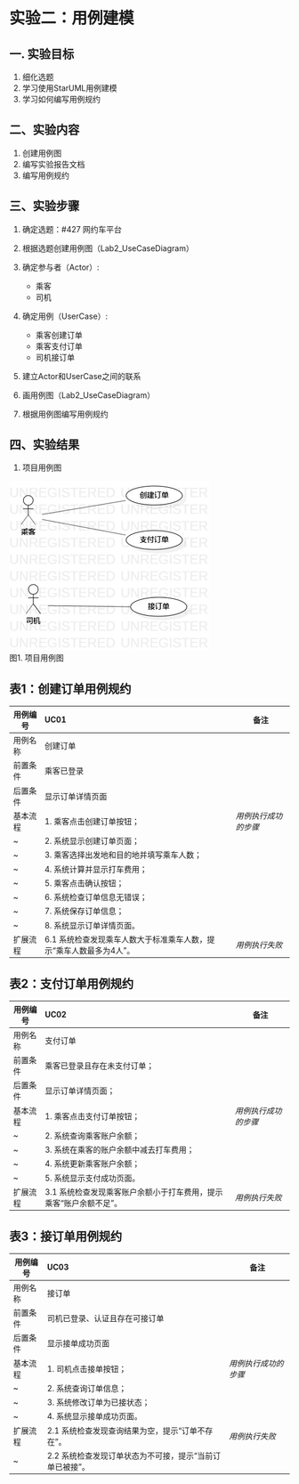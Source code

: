 # 实验二：用例建模

## 一. 实验目标
1. 细化选题
2. 学习使用StarUML用例建模
3. 学习如何编写用例规约

## 二、实验内容

1. 创建用例图
2. 编写实验报告文档
3. 编写用例规约


## 三、实验步骤

1. 确定选题：#427 网约车平台

2. 根据选题创建用例图（Lab2_UseCaseDiagram）

3. 确定参与者（Actor）: 
    - 乘客
    - 司机

4. 确定用例（UserCase）:   
      - 乘客创建订单
      - 乘客支付订单
      - 司机接订单

5. 建立Actor和UserCase之间的联系

6. 画用例图（Lab2_UseCaseDiagram）

7. 根据用例图编写用例规约


## 四、实验结果

1. 项目用例图

![UML图](./Lab2_UseCaseDiagram.jpg)  
图1. 项目用例图

## 表1：创建订单用例规约  

用例编号  | UC01 | 备注  
-|:-|-  
用例名称  | 创建订单  |   
前置条件  |  乘客已登录  |   
后置条件  | 显示订单详情页面     |   
基本流程  | 1. 乘客点击创建订单按钮；  |*用例执行成功的步骤*    
~| 2. 系统显示创建订单页面；  |   
~| 3. 乘客选择出发地和目的地并填写乘车人数；  |   
~| 4. 系统计算并显示打车费用；  |   
~| 5. 乘客点击确认按钮；  |  
~| 6. 系统检查订单信息无错误；  |  
~| 7. 系统保存订单信息；  |  
~| 8. 系统显示订单详情页面。  |  
扩展流程  | 6.1 系统检查发现乘车人数大于标准乘车人数，提示“乘车人数最多为4人”。 |*用例执行失败*  


## 表2：支付订单用例规约  

用例编号  | UC02 | 备注  
-|:-|-  
用例名称  | 支付订单  |   
前置条件  |  乘客已登录且存在未支付订单；  |   
后置条件  | 显示订单详情页面；     |   
基本流程  | 1. 乘客点击支付订单按钮；  |*用例执行成功的步骤*    
~| 2. 系统查询乘客账户余额；  |
~| 3. 系统在乘客的账户余额中减去打车费用；  |      
~| 4. 系统更新乘客账户余额；  |   
~| 5. 系统显示支付成功页面。  |   
扩展流程  | 3.1 系统检查发现乘客账户余额小于打车费用，提示乘客“账户余额不足”。 |*用例执行失败*  

## 表3：接订单用例规约  

用例编号  | UC03 | 备注  
-|:-|-  
用例名称  | 接订单  |   
前置条件  |  司机已登录、认证且存在可接订单  | 
后置条件  | 显示接单成功页面     |   
基本流程  | 1. 司机点击接单按钮；  |*用例执行成功的步骤*    
~| 2. 系统查询订单信息；  |   
~| 3. 系统修改订单为已接状态；  |  
~| 4. 系统显示接单成功页面。  |   
扩展流程  | 2.1 系统检查发现查询结果为空，提示“订单不存在”。 |*用例执行失败*  
~| 2.2 系统检查发现订单状态为不可接，提示“当前订单已被接”。 |
